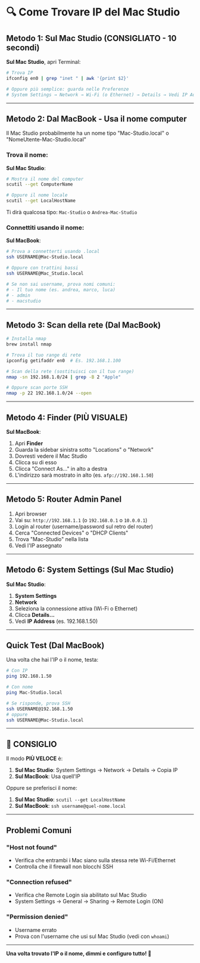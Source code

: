 # 🔍 Come Trovare IP del Mac Studio

## Metodo 1: Sul Mac Studio (CONSIGLIATO - 10 secondi)

**Sul Mac Studio**, apri Terminal:

```bash
# Trova IP
ifconfig en0 | grep "inet " | awk '{print $2}'

# Oppure più semplice: guarda nelle Preferenze
# System Settings → Network → Wi-Fi (o Ethernet) → Details → Vedi IP Address
```

---

## Metodo 2: Dal MacBook - Usa il nome computer

Il Mac Studio probabilmente ha un nome tipo "Mac-Studio.local" o "NomeUtente-Mac-Studio.local"

### Trova il nome:

**Sul Mac Studio**:
```bash
# Mostra il nome del computer
scutil --get ComputerName

# Oppure il nome locale
scutil --get LocalHostName
```

Ti dirà qualcosa tipo: `Mac-Studio` o `Andrea-Mac-Studio`

### Connettiti usando il nome:

**Sul MacBook**:
```bash
# Prova a connetterti usando .local
ssh USERNAME@Mac-Studio.local

# Oppure con trattini bassi
ssh USERNAME@Mac_Studio.local

# Se non sai username, prova nomi comuni:
# - Il tuo nome (es. andrea, marco, luca)
# - admin
# - macstudio
```

---

## Metodo 3: Scan della rete (Dal MacBook)

```bash
# Installa nmap
brew install nmap

# Trova il tuo range di rete
ipconfig getifaddr en0  # Es. 192.168.1.100

# Scan della rete (sostituisci con il tuo range)
nmap -sn 192.168.1.0/24 | grep -B 2 "Apple"

# Oppure scan porte SSH
nmap -p 22 192.168.1.0/24 --open
```

---

## Metodo 4: Finder (PIÙ VISUALE)

**Sul MacBook**:

1. Apri **Finder**
2. Guarda la sidebar sinistra sotto "Locations" o "Network"
3. Dovresti vedere il Mac Studio
4. Clicca su di esso
5. Clicca "Connect As..." in alto a destra
6. L'indirizzo sarà mostrato in alto (es. `afp://192.168.1.50`)

---

## Metodo 5: Router Admin Panel

1. Apri browser
2. Vai su: `http://192.168.1.1` (o `192.168.0.1` o `10.0.0.1`)
3. Login al router (username/password sul retro del router)
4. Cerca "Connected Devices" o "DHCP Clients"
5. Trova "Mac-Studio" nella lista
6. Vedi l'IP assegnato

---

## Metodo 6: System Settings (Sul Mac Studio)

**Sul Mac Studio**:

1. **System Settings**
2. **Network**
3. Seleziona la connessione attiva (Wi-Fi o Ethernet)
4. Clicca **Details...**
5. Vedi **IP Address** (es. 192.168.1.50)

---

## Quick Test (Dal MacBook)

Una volta che hai l'IP o il nome, testa:

```bash
# Con IP
ping 192.168.1.50

# Con nome
ping Mac-Studio.local

# Se risponde, prova SSH
ssh USERNAME@192.168.1.50
# oppure
ssh USERNAME@Mac-Studio.local
```

---

## 🎯 CONSIGLIO

Il modo **PIÙ VELOCE** è:

1. **Sul Mac Studio**: System Settings → Network → Details → Copia IP
2. **Sul MacBook**: Usa quell'IP

Oppure se preferisci il nome:

1. **Sul Mac Studio**: `scutil --get LocalHostName`
2. **Sul MacBook**: `ssh username@quel-nome.local`

---

## Problemi Comuni

### "Host not found"
- Verifica che entrambi i Mac siano sulla stessa rete Wi-Fi/Ethernet
- Controlla che il firewall non blocchi SSH

### "Connection refused"
- Verifica che Remote Login sia abilitato sul Mac Studio
- System Settings → General → Sharing → Remote Login (ON)

### "Permission denied"
- Username errato
- Prova con l'username che usi sul Mac Studio (vedi con `whoami`)

---

**Una volta trovato l'IP o il nome, dimmi e configuro tutto! 🚀**
